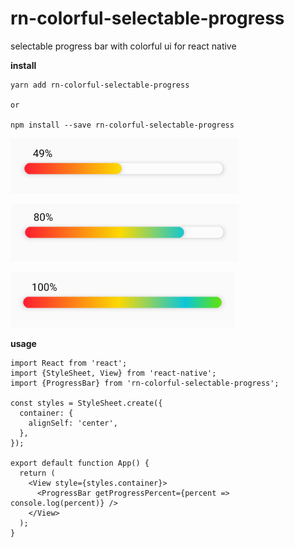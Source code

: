 # rn-colorful-selectable-progress

selectable progress bar with colorful ui for react native


**install**
```
yarn add rn-colorful-selectable-progress

or

npm install --save rn-colorful-selectable-progress
```

![](screenshots/1.png)

![](screenshots/2.png)

![](screenshots/3.png)


**usage**
```
import React from 'react';
import {StyleSheet, View} from 'react-native';
import {ProgressBar} from 'rn-colorful-selectable-progress';

const styles = StyleSheet.create({
  container: {
    alignSelf: 'center',
  },
});

export default function App() {
  return (
    <View style={styles.container}>
      <ProgressBar getProgressPercent={percent => console.log(percent)} />
    </View>
  );
}
```
